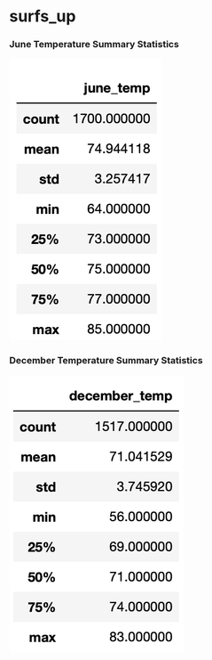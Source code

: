 # surfs_up

### June Temperature Summary Statistics
![June Temps](/june_temp.png)

### December Temperature Summary Statistics
![December Temps](/december_temp.png)
